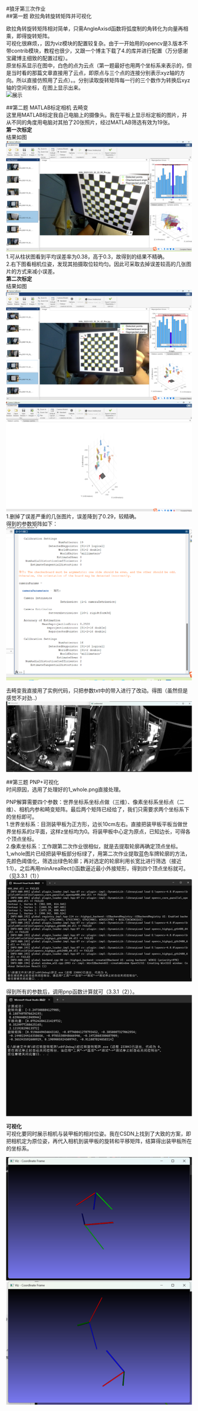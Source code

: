 #狼牙第三次作业  
##第一题 欧拉角转旋转矩阵并可视化  
  
欧拉角转旋转矩阵相对简单，只需AngleAxisd函数将弧度制的角转化为向量再相乘，即得旋转矩阵。  
可视化很麻烦，，因为viz模块的配置较复杂。由于一开始用的opencv是3.版本不带contrib模块，教程也很少，又跟一个博主下载了4.的库并进行配置（万分感谢宝藏博主细致的配置过程）。  
原坐标系显示在图中，白色的点为云点（第一题最好也用两个坐标系来表示的，但是当时看的那篇文章直接用了云点，即原点与三个点的连接分别表示xyz轴的方向。所以直接仿照用了云点）。。分别读取旋转矩阵每一行的三个数作为转换后xyz轴的空间坐标，在图上显示出来。  
![展示](https://github.com/SFUkjh/Myproject2/tree/main/%E7%AC%AC%E4%B8%89%E6%AC%A1%E4%BD%9C%E4%B8%9A1)

##第二题 MATLAB标定相机 去畸变    
这里用MATLAB标定我自己电脑上的摄像头。我在平板上显示标定板的图片，并从不同的角度用电脑对其拍了20张照片，经过MATLAB筛选有效为19张。  
**第一次标定**  
结果如图  
![初次标定](https://github.com/SFUkjh/Myproject2/blob/main/%E7%AC%AC%E4%B8%89%E6%AC%A1%E4%BD%9C%E4%B8%9A2/%E5%88%9D%E6%AD%A5%E6%A0%87%E5%AE%9A.png)  
1.可从柱状图看到平均误差率为0.38，高于0.3，故得到的结果不精确。  
2.右下图看相机位姿，发现其拍摄取位较均匀。因此可采取去掉误差较高的几张图片的方式来减小误差。  
**第二次标定**  
结果如图  
![第二次标定1](https://github.com/SFUkjh/Myproject2/blob/main/%E7%AC%AC%E4%B8%89%E6%AC%A1%E4%BD%9C%E4%B8%9A2/%E6%A0%87%E5%AE%9A%E8%BE%83%E5%87%86%E7%A1%AE%E7%9A%84%E7%BB%93%E6%9E%9C.png)  
![第二次标定2](https://github.com/SFUkjh/Myproject2/blob/main/%E7%AC%AC%E4%B8%89%E6%AC%A1%E4%BD%9C%E4%B8%9A2/%E6%A0%87%E5%AE%9A%E4%BD%8D%E5%A7%BF%E5%B1%95%E7%A4%BA.png)  
1.删掉了误差严重的几张图片，误差降到了0.29，较精确。  
得到的参数矩阵如下：  
![参数矩阵](https://github.com/SFUkjh/Myproject2/blob/main/%E7%AC%AC%E4%B8%89%E6%AC%A1%E4%BD%9C%E4%B8%9A2/%E6%9C%80%E7%BB%88%E5%8F%82%E6%95%B0%E7%9F%A9%E9%98%B5.png)  

去畸变我直接用了实例代码，只把参数txt中的带入进行了改动。得图（虽然但是感觉不对劲..）  
![去畸变](https://github.com/SFUkjh/Myproject2/blob/main/%E7%AC%AC%E4%B8%89%E6%AC%A1%E4%BD%9C%E4%B8%9A2/%E5%8E%BB%E7%95%B8%E5%8F%98.png)

##第三题 PNP+可视化  
时间原因，选用了处理好的1_whole.png直接处理。   
 
PNP解算需要四个参数：世界坐标系坐标点做（三维）、像素坐标系坐标点（二维）、相机内参和畸变矩阵。最后两个矩阵已经给了，我们只需要求两个坐标系下的坐标即可。  
1.世界坐标系：目测装甲板为正方形，边长10cm左右。直接把装甲板平板当做世界坐标系的z平面，这样z坐标均为0。将装甲板中心定为原点，已知边长，可得各个顶点坐标。  
2.像素坐标系：工作跟第二次作业很相似，就是去提取轮廓再确定顶点坐标。1_whole图片已经把装甲板部分标绿了，用第二次作业提取蓝色车牌轮廓的方法，先颜色阈值化，筛选出绿色轮廓；再对选定的轮廓利用长宽比进行筛选（接近1:1）。之后再用minAreaRect()函数逼近最小外接矩形，得到四个顶点坐标就可。（见3.3.1（1））   
![像素坐标](https://github.com/SFUkjh/Myproject2/blob/main/%E7%AC%AC%E4%B8%89%E6%AC%A1%E4%BD%9C%E4%B8%9A3/%E5%83%8F%E7%B4%A0%E5%9D%90%E6%A0%87.png)  

得到所有的参数后，调用pnp函数计算就可（3.3.1（2））。    
![矩阵](https://github.com/SFUkjh/Myproject2/blob/main/%E7%AC%AC%E4%B8%89%E6%AC%A1%E4%BD%9C%E4%B8%9A3/%E6%97%8B%E8%BD%AC%E5%B9%B3%E7%A7%BB.png)
  
**可视化**   
可视化要同时展示相机与装甲板的相对位姿。我在CSDN上找到了大致的方案，即把相机定为原位姿，再代入相机到装甲板的旋转和平移矩阵，结算得出装甲板所在的坐标系。  

![可视化](https://github.com/SFUkjh/Myproject2/blob/main/%E7%AC%AC%E4%B8%89%E6%AC%A1%E4%BD%9C%E4%B8%9A3/%E7%9B%B8%E6%9C%BA%E8%A3%85%E7%94%B2%E6%9D%BF%E7%9B%B8%E5%AF%B9%E4%BD%8D%E5%A7%BF.png)  
![可视化](https://github.com/SFUkjh/Myproject2/blob/main/%E7%AC%AC%E4%B8%89%E6%AC%A1%E4%BD%9C%E4%B8%9A3/%E7%9B%B8%E5%AF%B9%E4%BD%8D%E5%A7%BF2.png)  

